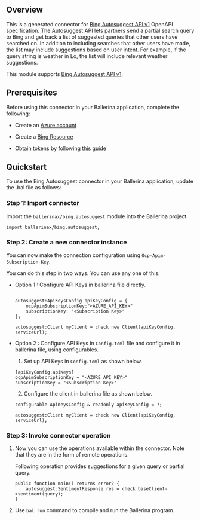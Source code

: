 ## Overview

This is a generated connector for [Bing Autosuggest API v1](https://www.microsoft.com/en-us/bing/apis/bing-autosuggest-api) OpenAPI specification.
The Autosuggest API lets partners send a partial search query to Bing and get back a list of suggested queries that other users have searched on. 
In addition to including searches that other users have made, the list may include suggestions based on user intent. 
For example, if the query string is weather in Lo, the list will include relevant weather suggestions.

This module supports [Bing Autosuggest API v1](https://www.microsoft.com/en-us/bing/apis/bing-autosuggest-api).

## Prerequisites

Before using this connector in your Ballerina application, complete the following:

* Create an [Azure account](https://docs.microsoft.com/en-us/learn/modules/create-an-azure-account/)

* Create a [Bing Resource](https://portal.azure.com/#create/microsoft.bingsearch)

* Obtain tokens by following [this guide](https://docs.microsoft.com/en-us/azure/search/search-security-api-keys)

## Quickstart

To use the Bing Autosuggest connector in your Ballerina application, update the .bal file as follows:

### Step 1: Import connector
Import the `ballerinax/bing.autosuggest` module into the Ballerina project.
```ballerina
import ballerinax/bing.autosuggest;
```

### Step 2: Create a new connector instance
You can now make the connection configuration using `Ocp-Apim-Subscription-Key`.

You can do this step in two ways. You can use any one of this.

- Option 1 :
    Configure API Keys in ballerina file directly. 

    ```ballerina
    
    autosuggest:ApiKeysConfig apiKeyConfig = {
        ocpApimSubscriptionKey:"<AZURE_API_KEY>"
        subscriptionKey: "<Subscription Key>"
    };

    autosuggest:Client myClient = check new Client(apiKeyConfig, serviceUrl);

    ```

- Option 2 :
    Configure API Keys in `Config.toml` file and configure it in ballerina file, using configurables. 

    1. Set up API Keys in `Config.toml` as shown below.
    ```
    [apiKeyConfig.apiKeys]
    ocpApimSubscriptionKey = "<AZURE_API_KEY>"
    subscriptionKey = "<Subscription Key>"
    ```

    2. Configure the client in ballerina file as shown below.
    ```ballerina
    configurable ApiKeysConfig & readonly apiKeyConfig = ?;

    autosuggest:Client myClient = check new Client(apiKeyConfig, serviceUrl);
    ```

### Step 3: Invoke connector operation
1. Now you can use the operations available within the connector. Note that they are in the form of remote operations.

    Following operation provides suggestions for a given query or partial query.

    ```ballerina
    public function main() returns error? {
        autosuggest:SentimentResponse res = check baseClient->sentiment(query);
    }
    ```

2. Use `bal run` command to compile and run the Ballerina program.
